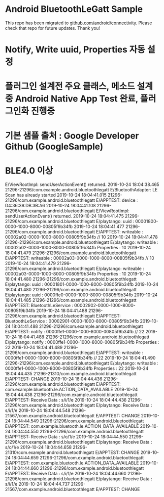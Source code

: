 
Android BluetoothLeGatt Sample
==============================

This repo has been migrated to [github.com/android/connectivity][1]. Please check that repo for future updates. Thank you!

[1]: https://github.com/android/connectivity

 # Notify, Write uuid, Properties 자동 설정
#  플러그인 설계전 주요 클래스, 메소드 설계중 Android Native App Test 완료, 플러그인화 진행중
  # 기본 샘플 출처 : Google Developer Github (GoogleSample)
 # BLE4.0 이상 
 E/ViewRootImpl: sendUserActionEvent() returned.
2019-10-24 18:04:38.465 21296-21296/com.example.android.bluetoothlegatt E/BluetoothAdapter: LE Scan has already started
2019-10-24 18:04:41.015 21296-21296/com.example.android.bluetoothlegatt E/APPTEST: device : D4:36:39:DB:3B:A6
2019-10-24 18:04:41.108 21296-21296/com.example.android.bluetoothlegatt E/ViewRootImpl: sendUserActionEvent() returned.
2019-10-24 18:04:41.475 21296-21296/com.example.android.bluetoothlegatt E/playtango: uuid : 00001800-0000-1000-8000-00805f9b34fb
2019-10-24 18:04:41.477 21296-21296/com.example.android.bluetoothlegatt E/APPTEST: writeable : 00002a02-0000-1000-8000-00805f9b34fb // 10
2019-10-24 18:04:41.478 21296-21296/com.example.android.bluetoothlegatt E/playtango: writeable : 00002a02-0000-1000-8000-00805f9b34fb Properties : 10
2019-10-24 18:04:41.479 21296-21296/com.example.android.bluetoothlegatt E/APPTEST: writeable : 00002a03-0000-1000-8000-00805f9b34fb // 10
2019-10-24 18:04:41.479 21296-21296/com.example.android.bluetoothlegatt E/playtango: writeable : 00002a03-0000-1000-8000-00805f9b34fb Properties : 10
2019-10-24 18:04:41.480 21296-21296/com.example.android.bluetoothlegatt E/playtango: uuid : 00001801-0000-1000-8000-00805f9b34fb
2019-10-24 18:04:41.480 21296-21296/com.example.android.bluetoothlegatt E/playtango: uuid : 0000ffe0-0000-1000-8000-00805f9b34fb
2019-10-24 18:04:41.485 21296-21296/com.example.android.bluetoothlegatt E/APPTEST: BluetoothLeService : 00002902-0000-1000-8000-00805f9b34fb
2019-10-24 18:04:41.488 21296-21296/com.example.android.bluetoothlegatt E/APPTEST: BluetoothLeService : 00002901-0000-1000-8000-00805f9b34fb
2019-10-24 18:04:41.488 21296-21296/com.example.android.bluetoothlegatt E/APPTEST: notify : 0000ffe1-0000-1000-8000-00805f9b34fb // 22
2019-10-24 18:04:41.488 21296-21296/com.example.android.bluetoothlegatt E/playtango: notify : 0000ffe1-0000-1000-8000-00805f9b34fb Properties : 22
2019-10-24 18:04:41.489 21296-21296/com.example.android.bluetoothlegatt E/APPTEST: writeable : 0000ffe1-0000-1000-8000-00805f9b34fb // 22
2019-10-24 18:04:41.490 21296-21296/com.example.android.bluetoothlegatt E/playtango: writeable : 0000ffe1-0000-1000-8000-00805f9b34fb Properties : 22
2019-10-24 18:04:44.435 21296-21310/com.example.android.bluetoothlegatt E/APPTEST: CHANGE
2019-10-24 18:04:44.436 21296-21296/com.example.android.bluetoothlegatt E/APPTEST: com.example.bluetooth.le.ACTION_DATA_AVAILABLE
2019-10-24 18:04:44.438 21296-21296/com.example.android.bluetoothlegatt E/APPTEST: Receive Data : s/i/1/e
2019-10-24 18:04:44.438 21296-21296/com.example.android.bluetoothlegatt E/playtango: Receive Data : s/i/1/e
2019-10-24 18:04:44.548 21296-21567/com.example.android.bluetoothlegatt E/APPTEST: CHANGE
2019-10-24 18:04:44.549 21296-21296/com.example.android.bluetoothlegatt E/APPTEST: com.example.bluetooth.le.ACTION_DATA_AVAILABLE
2019-10-24 18:04:44.550 21296-21296/com.example.android.bluetoothlegatt E/APPTEST: Receive Data : s/o/1/e
2019-10-24 18:04:44.550 21296-21296/com.example.android.bluetoothlegatt E/playtango: Receive Data : s/o/1/e
2019-10-24 18:04:44.658 21296-21310/com.example.android.bluetoothlegatt E/APPTEST: CHANGE
2019-10-24 18:04:44.659 21296-21296/com.example.android.bluetoothlegatt E/APPTEST: com.example.bluetooth.le.ACTION_DATA_AVAILABLE
2019-10-24 18:04:44.660 21296-21296/com.example.android.bluetoothlegatt E/APPTEST: Receive Data : s/i/1/e
2019-10-24 18:04:44.660 21296-21296/com.example.android.bluetoothlegatt E/playtango: Receive Data : s/i/1/e
2019-10-24 18:04:44.737 21296-21567/com.example.android.bluetoothlegatt E/APPTEST: CHANGE

